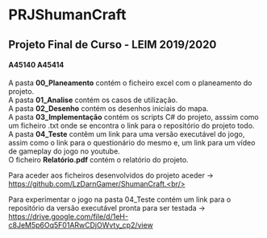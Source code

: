 # PRJShumanCraft
<h2>Projeto Final de Curso - LEIM 2019/2020</h2>
<h4>A45140 A45414</h4>

A pasta <b>00_Planeamento</b> contém o ficheiro excel com o planeamento do projeto.<br/>
A pasta <b>01_Analise</b> contém os casos de utilização.<br/>
A pasta <b>02_Desenho</b> contém os desenhos iniciais do mapa.<br/>
A pasta <b>03_Implementação</b> contém os scripts C# do projeto, asssim como um ficheiro .txt onde se encontra o link para o repositório do projeto todo.<br/>
A pasta <b>04_Teste</b> contêm um link para uma versão executável do jogo, assim como o link para o questionário do mesmo e, um link para um vídeo de gameplay do jogo no youtube.<br/>
O ficheiro <b>Relatório.pdf</b> contém o relatório do projeto.<br/>

Para aceder aos ficheiros desenvolvidos do projeto aceder -> https://github.com/LzDarnGamer/ShumanCraft.<br/>

Para experimentar o jogo na pasta 04_Teste contém um link para o repositório da versão executável pronta para ser testada -> https://drive.google.com/file/d/1eH-c8JeM5p6Oq5F01ARwCDjOWvty_cp2/view<br/>
